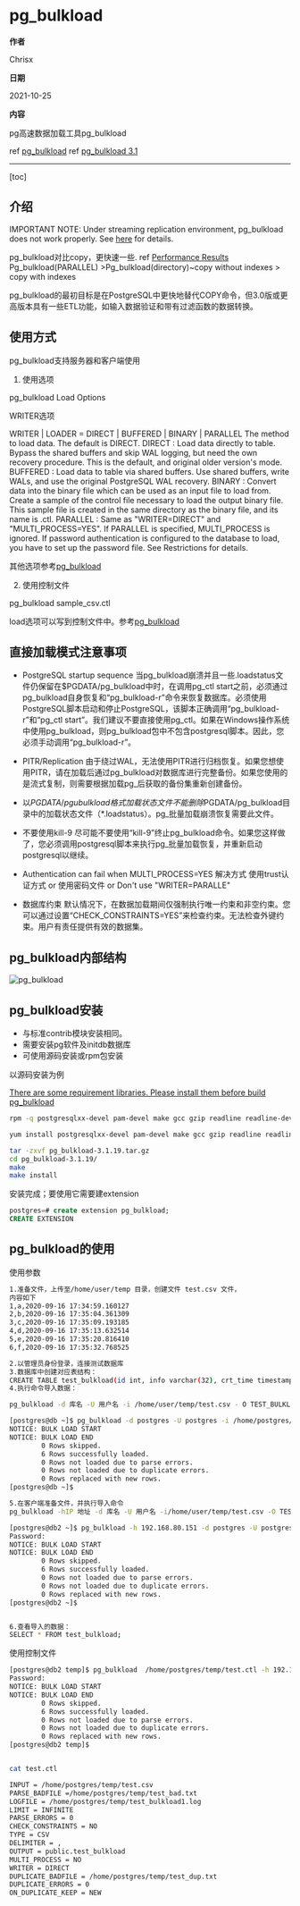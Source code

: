 # pg_bulkload

**作者**

Chrisx

**日期**

2021-10-25

**内容**

pg高速数据加载工具pg_bulkload

ref [pg_bulkload](https://github.com/ossc-db/pg_bulkload)
ref [pg_bulkload 3.1](http://ossc-db.github.io/pg_bulkload/pg_bulkload.html#restrictions)

----

[toc]

## 介绍

IMPORTANT NOTE: Under streaming replication environment, pg_bulkload does not work properly. See [here](http://ossc-db.github.io/pg_bulkload/pg_bulkload.html#restrictions) for details.

pg_bulkload对比copy，更快速一些. ref [Performance Results](http://ossc-db.github.io/pg_bulkload/index.html)
Pg_bulkload(PARALLEL) >Pg_bulkload(directory)~copy without indexes > copy with indexes

pg_bulkload的最初目标是在PostgreSQL中更快地替代COPY命令，但3.0版或更高版本具有一些ETL功能，如输入数据验证和带有过滤函数的数据转换。

<!--
最大的优势就是速度。优势在让我们跳过shared buffer,wal buffer。直接写文件。
-->

## 使用方式

pg_bulkload支持服务器和客户端使用

1. 使用选项

pg_bulkload Load Options

WRITER选项

WRITER | LOADER = DIRECT | BUFFERED | BINARY | PARALLEL
The method to load data. The default is DIRECT.
DIRECT : Load data directly to table. Bypass the shared buffers and skip WAL logging, but need the own recovery procedure. This is the default, and original older version's mode.
BUFFERED : Load data to table via shared buffers. Use shared buffers, write WALs, and use the original PostgreSQL WAL recovery.
BINARY : Convert data into the binary file which can be used as an input file to load from. Create a sample of the control file necessary to load the output binary file. This sample file is created in the same directory as the binary file, and its name is <binary-file-name>.ctl.
PARALLEL : Same as "WRITER=DIRECT" and "MULTI_PROCESS=YES". If PARALLEL is specified, MULTI_PROCESS is ignored. If password authentication is configured to the database to load, you have to set up the password file. See Restrictions for details.

其他选项参考[pg_bulkload](http://ossc-db.github.io/pg_bulkload/pg_bulkload.html)

2. 使用控制文件

pg_bulkload sample_csv.ctl

load选项可以写到控制文件中。参考[pg_bulkload](http://ossc-db.github.io/pg_bulkload/pg_bulkload.html)

## 直接加载模式注意事项

* PostgreSQL startup sequence
当pg_bulkload崩溃并且一些.loadstatus文件仍保留在$PGDATA/pg_bulkload中时，在调用pg_ctl start之前，必须通过pg_bulkload自身恢复和“pg_bulkload-r”命令来恢复数据库。必须使用PostgreSQL脚本启动和停止PostgreSQL，该脚本正确调用“pg_bulkload-r”和“pg_ctl start”。我们建议不要直接使用pg_ctl。如果在Windows操作系统中使用pg_bulkload，则pg_bulkload包中不包含postgresql脚本。因此，您必须手动调用“pg_bulkload-r”。

* PITR/Replication
由于绕过WAL，无法使用PITR进行归档恢复。如果您想使用PITR，请在加载后通过pg_bulkload对数据库进行完整备份。如果您使用的是流式复制，则需要根据加载pg_后获取的备份集重新创建备份。

* 以$PGDATA/pgu bulkload格式加载状态文件
不能删除$PGDATA/pg_bulkload目录中的加载状态文件（*.loadstatus）。pg_批量加载崩溃恢复需要此文件。

* 不要使用kill-9
尽可能不要使用“kill-9”终止pg_bulkload命令。如果您这样做了，您必须调用postgresql脚本来执行pg_批量加载恢复，并重新启动postgresql以继续。

* Authentication can fail when MULTI_PROCESS=YES
解决方式
使用trust认证方式
or
使用密码文件
or
Don't use "WRITER=PARALLE"

* 数据库约束
默认情况下，在数据加载期间仅强制执行唯一约束和非空约束。您可以通过设置“CHECK_CONSTRAINTS=YES”来检查约束。无法检查外键约束。用户有责任提供有效的数据集。

## pg_bulkload内部结构

![pg_bulkload](http://ossc-db.github.io/pg_bulkload/img/internal.png)

## pg_bulkload安装

* 与标准contrib模块安装相同。
* 需要安装pg软件及initdb数据库
* 可使用源码安装或rpm包安装

以源码安装为例

[There are some requirement libraries. Please install them before build pg_bulkload](http://ossc-db.github.io/pg_bulkload/pg_bulkload.html#restrictions)

```sh
rpm -q postgresqlxx-devel pam-devel make gcc gzip readline readline-devel zlib zlib-devel

yum install postgresqlxx-devel pam-devel make gcc gzip readline readline-devel zlib zlib-devel openssl openssl-devel

tar -zxvf pg_bulkload-3.1.19.tar.gz
cd pg_bulkload-3.1.19/
make
make install 

```

<!--
/bin/install -c -m 755  pg_bulkload.so '/opt/pg126/lib/postgresql/pg_bulkload.so'
/bin/install -c -m 644 .//pg_bulkload.control '/opt/pg126/share/postgresql/extension/'
...
/bin/mkdir -p '/opt/pg126/lib/postgresql'
/bin/mkdir -p '/opt/pg126/share/postgresql/contrib'
/bin/install -c -m 755  pg_timestamp.so '/opt/pg126/lib/postgresql/pg_timestamp.so'
/bin/install -c -m 644 .//uninstall_pg_timestamp.sql pg_timestamp.sql '/opt/pg126/share/postgresql/contrib/'
make[1]: Leaving directory `/opt/software/pg_bulkload-3.1.19/util'

-->

安装完成；要使用它需要建extension

```sql
postgres=# create extension pg_bulkload;
CREATE EXTENSION

```

## pg_bulkload的使用

使用参数

```sh
1.准备文件，上传至/home/user/temp 目录，创建文件 test.csv 文件，
内容如下
1,a,2020-09-16 17:34:59.160127
2,b,2020-09-16 17:35:04.361309
3,c,2020-09-16 17:35:09.193185
4,d,2020-09-16 17:35:13.632514
5,e,2020-09-16 17:35:20.816410
6,f,2020-09-16 17:35:32.768525

2.以管理员身份登录，连接测试数据库
3.数据库中创建对应表结构：
CREATE TABLE test_bulkload(id int, info varchar(32), crt_time timestamp);
4.执行命令导入数据：

pg_bulkload -d 库名 -U 用户名 -i /home/user/temp/test.csv - O TEST_BULKLOAD -l /home/user/temp/test_bulkload1.log -o "TYPE=CSV" -o "DELIMITER=," -o "WRITER=BUFFERED"

[postgres@db ~]$ pg_bulkload -d postgres -U postgres -i /home/postgres/temp/test.csv -O test_bulkload -l /home/postgres/temp/test_bulkload1.log -o "TYPE=CSV" -o "DELIMITER=," -o "WRITER=BUFFERED"
NOTICE: BULK LOAD START
NOTICE: BULK LOAD END
        0 Rows skipped.
        6 Rows successfully loaded.
        0 Rows not loaded due to parse errors.
        0 Rows not loaded due to duplicate errors.
        0 Rows replaced with new rows.
[postgres@db ~]$

5.在客户端准备文件，并执行导入命令
pg_bulkload -hIP 地址 -d 库名 -U 用户名 -i/home/user/temp/test.csv -O TEST_BULKLOAD -l /home/user/temp/test_bulkload2.log -o "TYPE=CSV" -o "DELIMITER=," -o "WRITER=BUFFERED"

[postgres@db2 ~]$ pg_bulkload -h 192.168.80.151 -d postgres -U postgres -i /home/postgres/temp/test.csv -O test_bulkload -l /home/postgres/temp/test_bulkload1.log -o "TYPE=CSV" -o "DELIMITER=," -o "WRITER=BUFFERED"
Password:
NOTICE: BULK LOAD START
NOTICE: BULK LOAD END
        0 Rows skipped.
        6 Rows successfully loaded.
        0 Rows not loaded due to parse errors.
        0 Rows not loaded due to duplicate errors.
        0 Rows replaced with new rows.
[postgres@db2 ~]$


6.查看导入的数据：
SELECT * FROM test_bulkload;

```

使用控制文件

```sh
[postgres@db2 temp]$ pg_bulkload  /home/postgres/temp/test.ctl -h 192.168.80.151 -d postgres -U postgres
Password:
NOTICE: BULK LOAD START
NOTICE: BULK LOAD END
        0 Rows skipped.
        6 Rows successfully loaded.
        0 Rows not loaded due to parse errors.
        0 Rows not loaded due to duplicate errors.
        0 Rows replaced with new rows.
[postgres@db2 temp]$


cat test.ctl

INPUT = /home/postgres/temp/test.csv
PARSE_BADFILE =/home/postgres/temp/test_bad.txt
LOGFILE = /home/postgres/temp/test_bulkload1.log
LIMIT = INFINITE
PARSE_ERRORS = 0
CHECK_CONSTRAINTS = NO
TYPE = CSV
DELIMITER = ,
OUTPUT = public.test_bulkload
MULTI_PROCESS = NO
WRITER = DIRECT
DUPLICATE_BADFILE = /home/postgres/temp/test_dup.txt
DUPLICATE_ERRORS = 0
ON_DUPLICATE_KEEP = NEW

```
